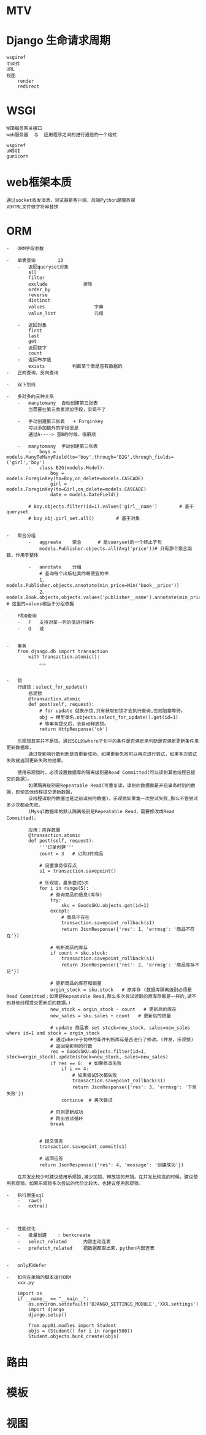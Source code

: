 # MTV

# Django 生命请求周期
    wsgiref
    中间件
    URL
    视图
        render
        redirect
    
    

# WSGI
    WEB服务网关接口
    web服务器  与  应用程序之间的进行通信的一个格式
    
    wsgiref
    uWSGI
    gunicorn
        
# web框架本质
    通过socket收发消息，浏览器是客户端，后端Python是服务端
    对HTML文件做字符串替换

# ORM
    
    -   ORM字段参数
        
    -   单表查询        13
        -   返回queryset对象
            all
            filter
            exclude             排除
            order_by
            reverse
            distinct
            values                  字典
            value_list              元组
                
        -   返回对象
            first
            last
            get
        -   返回数字
            count
        -   返回布尔值
            exists          判断某个表是否有数据的
    -   正向查询、反向查询
    
    -   双下划线
    
    -   多对多的三种关系
        -   manytomany  自动创建第三张表
            当需要在第三章表添加字段，实现不了
            
        -   手动创建第三张表   + Forginkey
            可以添加额外的字段信息
            通过A----> 查B的时候，很麻烦
            
        -   manytomany  手动创建第三张表
            -   boys = models.ManyToManyField(to='boy',through='B2G',through_fields=('girl','boy')
            -   class B2G(models.Model):
                    boy = models.ForeginKey(to=Boy,on_delete=models.CASCADE)
                    girl = models.ForeginKey(to=Girl,on_delete=models.CASCADE)
                    date = models.DateField()
            
            # Boy.objects.filter(id=1).values('girl__name')        # 基于queryset
            # boy_obj.girl_set.all()        # 基于对象
            
            
    -   聚合分组
            -   aggreate    聚合      # 是queryset的一个终止子句
                models.Publisher.objects.all(Avg('price'))# 只有那个聚合函数，作用于整体
                
            -   annotate    分组    
                # 查询每个出版社卖的最便宜的书
                1、models.Publisher.objects.annotate(min_price=Min('book__price'))   
                2、models.Book.objects,objects.values('publisher__name').annotate(min_price=Min('price'))   # 这里的values相当于分组依据
                
    -   F和Q查询
        -   F   支持对某一列的值进行操作
        -   Q   或
        
        
    -   事务 
        from django.db import transaction
            with transaction.atomic():
                。。。
              
                    
    -   锁
        行级锁：select_for_update()
            悲观锁
            @transaction.atomic
            def post(self, request):
                # for update 就表示锁,只有获取到锁才会执行查询,否则阻塞等待。
                obj = 模型类名.objects.select_for_update().get(id=1)
                # 等事务提交后，会自动释放锁。
                return HttpResponse('ok')
        
        乐观锁其实并不是锁。通过SQL的where子句中的条件是否满足来判断是否满足更新条件来更新数据库，
            通过受影响行数判断是否更新成功，如果更新失败可以再次进行尝试，如果多次尝试失败就返回更新失败的结果。 
            
        使用乐观锁时，必须设置数据库的隔离级别是Read Committed(可以读到其他线程已提交的数据)。
            如果隔离级别是Repeatable Read(可重复读，读到的数据都是开启事务时刻的数据，即使其他线程提交更新数据，
            该线程读取的数据也是之前读到的数据)，乐观锁如果第一次尝试失败,那么不管尝试多少次都会失败。 
            (Mysql数据库的默认隔离级别是Repeatable Read，需要修改成Read Committed)。
            
            应用：库存数量
            @transaction.atomic
            def post(self, request):
                '''订单创建'''
                count = 3   # 订购3件商品
                
                # 设置事务保存点
                s1 = transaction.savepoint()
                
                # 乐观锁，最多尝试5次
                for i in range(5):
                    # 查询商品的信息(库存)
                    try:
                        sku = GoodsSKU.objects.get(id=1)
                    except:
                        # 商品不存在
                        transaction.savepoint_rollback(s1)
                        return JsonResponse({'res': 1, 'errmsg': '商品不存在'})
         
                    # 判断商品的库存
                    if count > sku.stock:
                        transaction.savepoint_rollback(s1)
                        return JsonResponse({'res': 2, 'errmsg': '商品库存不足'})
         
                    # 更新商品的库存和销量
                    orgin_stock = sku.stock   # 原库存 (数据库隔离级别必须是Read Committed；如果是Repeatable Read,那么多次尝试读取的原库存都是一样的,读不到其他线程提交更新后的数据。)
                    new_stock = orgin_stock - count   # 更新后的库存
                    new_sales = sku.sales + count   # 更新后的销量
         
                    # update 商品表 set stock=new_stock, sales=new_sales where id=1 and stock = orgin_stock
                    # 通过where子句中的条件判断库存是否进行了修改。(并发，乐观锁)
                    # 返回受影响的行数
                    res = GoodsSKU.objects.filter(id=1, stock=orgin_stock).update(stock=new_stock, sales=new_sales)
                    if res == 0:  # 如果修改失败
                        if i == 4:
                            # 如果尝试5次都失败
                            transaction.savepoint_rollback(s1)
                            return JsonResponse({'res': 3, 'errmsg': '下单失败'})
                        continue  # 再次尝试
         
                    # 否则更新成功
                    # 跳出尝试循环
                    break
         
         
                # 提交事务
                transaction.savepoint_commit(s1)
         
                # 返回应答
                return JsonResponse({'res': 4, 'message': '创建成功'})
                
        在并发比较少时建议使用乐观锁,减少加锁、释放锁的开销。在并发比较高的时候，建议使用悲观锁。如果乐观锁多次尝试的代价比较大，也建议使用悲观锁。
    
    -   执行原生sql
        -   raw()
        -   extra()
    
    
    
    -   性能优化
        -   批量创建    : bunkcreate
        -   select_related      内部主动连表
        -   prefetch_related    把数据都取出来，python内部连表
        
    
    -   only和defer       
    
    -   如何在单独的脚本运行ORM
        xxx.py
        
        import os 
        if __name__ == "__main__":
            os.environ.setdefault('DJANGO_SETTINGS_MODULE','XXX.settings')
            import django
            django.setup()
            
            from app01.modles import Student
            objs = (Student() for i in range(500))
            Student.objects.bunk_create(objs)
        

# 路由


# 模板

# 视图